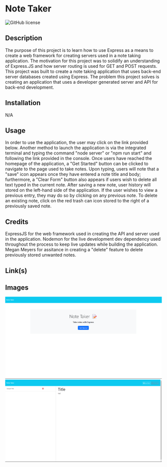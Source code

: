 # Note Taker

![GitHub license](https://img.shields.io/badge/license-MIT-blue.svg)

## Description

The purpose of this project is to learn how to use Express as a means to create a web framework for creating servers used in a note taking application. The motivation for this project was to solidify an understanding of Express.JS and how server routing is used for GET and POST requests. This project was built to create a note taking application that uses back-end server databases created using Express. The problem this project solves is creating an application that uses a developer generated server and API for back-end development. 

## Installation

N/A

## Usage

In order to use the application, the user may click on the link provided below. Another method to launch the application is via the integrated terminal and typing the command "node server" or "npm run start" and following the link provided in the console. Once users have reached the homepage of the application, a "Get Started" button can be clicked to navigate to the page used to take notes. Upon typing, users will note that a "save" icon appears once they have entered a note title and body; furthermore, a "Clear Form" button also appears if users wish to delete all text typed in the current note. After saving a new note, user history will stored on the left-hand side of the application. If the user wishes to view a previous entry, they may do so by clicking on any previous note. To delete an existing note, click on the red trash can icon stored to the right of a previously saved note. 

## Credits

ExpressJS for the web framework used in creating the API and server used in the application. Nodemon for the live development dev dependency used throughout the process to keep live updates while building the application. Megan Meyers for assitance in creating a "delete" feature to delete previously stored unwanted notes. 

## Link(s)

## Images

![](./images/note-taker-home.png)
![](./images/note-taker-notes.png)

